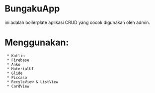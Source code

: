 # BungakuApp #
ini adalah boilerplate aplikasi CRUD yang cocok digunakan oleh admin.
# Menggunakan: #
     * Kotlin
     * Firebase
     * Anko
     * MaterialUI
     * Glide
     * Piccaso
     * RecyleView & ListView
     * CardView
